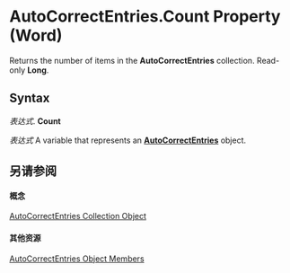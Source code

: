 
# AutoCorrectEntries.Count Property (Word)

Returns the number of items in the  **AutoCorrectEntries** collection. Read-only **Long**.


## Syntax

 _表达式_. **Count**

 _表达式_ A variable that represents an **[AutoCorrectEntries](3823f96c-f600-d279-2592-253025ad63ff.md)** object.


## 另请参阅


#### 概念


[AutoCorrectEntries Collection Object](3823f96c-f600-d279-2592-253025ad63ff.md)
#### 其他资源


[AutoCorrectEntries Object Members](http://msdn.microsoft.com/library/bc7d11ff-7678-d60b-9cf9-b03b1881e5f6%28Office.15%29.aspx)